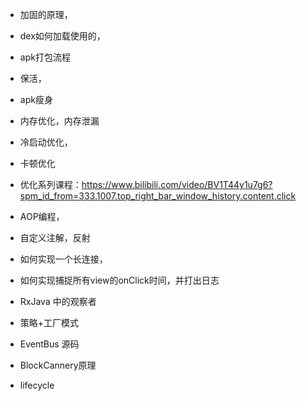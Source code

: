 - 加固的原理，
- dex如何加载使用的，
- apk打包流程
- 保活，


- apk瘦身
- 内存优化，内存泄漏
- 冷启动优化，
- 卡顿优化
- 优化系列课程：https://www.bilibili.com/video/BV1T44y1u7g6?spm_id_from=333.1007.top_right_bar_window_history.content.click
- AOP编程，

- 自定义注解，反射
- 如何实现一个长连接，
- 如何实现捕捉所有view的onClick时间，并打出日志

- RxJava 中的观察者
- 策略+工厂模式

- EventBus 源码

- BlockCannery原理

- lifecycle



